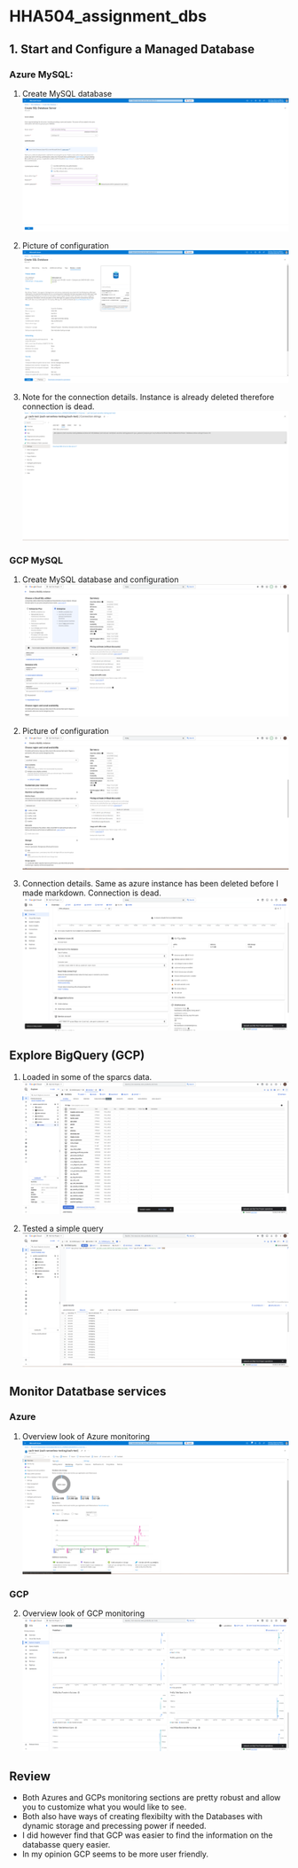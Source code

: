 # HHA504_assignment_dbs

## 1. Start and Configure a Managed Database

### Azure MySQL:
1. Create MySQL database
![Image of Azure overview](https://github.com/zgiannuzzi/HHA504_assignment_dbs/blob/main/Azure_sql1.png)

2. Picture of configuration 
![Image of Azure overview](https://github.com/zgiannuzzi/HHA504_assignment_dbs/blob/main/Azure_sql2.png)

3. Note for the connection details. Instance is already deleted therefore connection is dead. 
![Image of Azure overview](https://github.com/zgiannuzzi/HHA504_assignment_dbs/blob/main/Azure_sql3.png)

### GCP MySQL 
1. Create MySQL database and configuration
![Image of Azure overview](https://github.com/zgiannuzzi/HHA504_assignment_dbs/blob/main/GCP_sql1.png)

2. Picture of configuration 
![Image of Azure overview](https://github.com/zgiannuzzi/HHA504_assignment_dbs/blob/main/GCP_sql2.png)

3. Connection details. Same as azure instance has been deleted before I made markdown. Connection is dead.
![Image of Azure overview](https://github.com/zgiannuzzi/HHA504_assignment_dbs/blob/main/GCP_sql3.png)


## Explore BigQuery (GCP)
1. Loaded in some of the sparcs data.
![Image of Azure overview](https://github.com/zgiannuzzi/HHA504_assignment_dbs/blob/main/GCP_sql4.png)

2. Tested a simple query
![Image of Azure overview](https://github.com/zgiannuzzi/HHA504_assignment_dbs/blob/main/GCP_sql5.png)

## Monitor Datatbase services 

### Azure
1. Overview look of Azure monitoring 
![Image of Azure overview](https://github.com/zgiannuzzi/HHA504_assignment_dbs/blob/main/Azure_sql4.png)

### GCP
2. Overview look of GCP monitoring 
![Image of Azure overview](https://github.com/zgiannuzzi/HHA504_assignment_dbs/blob/main/GCP_sql6.png)

## Review 
- Both Azures and GCPs monitoring sections are pretty robust and allow you to customize what you would like to see. 
- Both also have ways of creating flexibilty with the Databases with dynamic storage and precessing power if needed.
- I did however find that GCP was easier to find the information on the databasse query easier.
- In my opinion GCP seems to be more user friendly.












